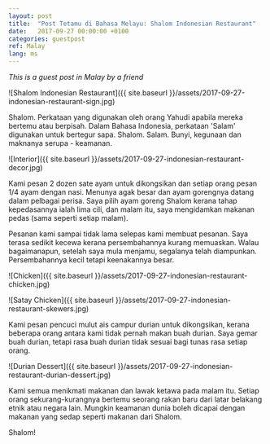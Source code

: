 ```yaml
---
layout: post
title:  "Post Tetamu di Bahasa Melayu: Shalom Indonesian Restaurant"
date:   2017-09-27 00:00:00 +0100
categories: guestpost
ref: Malay
lang: ms
---
```


*This is a guest post in Malay by a friend*

![Shalom Indonesian Restaurant]({{ site.baseurl }}/assets/2017-09-27-indonesian-restaurant-sign.jpg)

Shalom. Perkataan yang digunakan oleh orang Yahudi apabila mereka bertemu atau berpisah. Dalam Bahasa Indonesia, perkataan 'Salam' digunakan untuk bertegur sapa. Shalom. Salam. Bunyi, kegunaan dan maknanya serupa - keamanan.

![Interior]({{ site.baseurl }}/assets/2017-09-27-indonesian-restaurant-decor.jpg)

Kami pesan 2 dozen sate ayam untuk dikongsikan dan setiap orang pesan 1/4 ayam dengan nasi. Menunya agak besar dan ayam gorengnya datang dalam pelbagai perisa. Saya pilih ayam goreng Shalom kerana tahap kepedasannya ialah lima cili, dan malam itu, saya mengidamkan makanan pedas (sama seperti setiap malam).

Pesanan kami sampai tidak lama selepas kami membuat pesanan. Saya terasa sedikit kecewa kerana persembahannya kurang memuaskan. Walau bagaimanapun, setelah saya mula menjamu, segalanya telah diampunkan. Persembahannya kecil tetapi keenakannya besar.

![Chicken]({{ site.baseurl }}/assets/2017-09-27-indonesian-restaurant-chicken.jpg)

![Satay Chicken]({{ site.baseurl }}/assets/2017-09-27-indonesian-restaurant-skewers.jpg)

Kami pesan pencuci mulut ais campur durian untuk dikongsikan, kerana beberapa orang antara kami tidak pernah makan buah durian. Saya gemar buah durian, tetapi rasa buah durian tidak sesuai bagi tunas rasa setiap orang.

![Durian Dessert]({{ site.baseurl }}/assets/2017-09-27-indonesian-restaurant-durian-dessert.jpg)

Kami semua menikmati makanan dan lawak ketawa pada malam itu. Setiap orang sekurang-kurangnya bertemu seorang rakan baru dari latar belakang etnik atau negara lain. Mungkin keamanan dunia boleh dicapai dengan makanan yang sedap seperti makanan dari Shalom.

Shalom!

